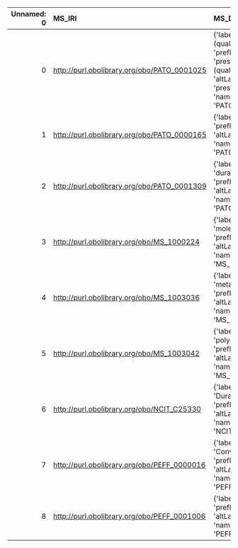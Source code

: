 |   Unnamed: 0 | MS_IRI                                      | MS_DESC                                                                                                            | SBO_IRI                              | SBO_DESC                    |
|-------------:|:--------------------------------------------|:-------------------------------------------------------------------------------------------------------------------|:-------------------------------------|:----------------------------|
|            0 | http://purl.obolibrary.org/obo/PATO_0001025 | {'label': 'pressure (quality)', 'prefLabel': 'pressure (quality)', 'altLabel': 'pressure', 'name': 'PATO_0001025'} | http://biomodels.net/SBO/SBO_0000279 | {'label': 'pressure'}       |
|            1 | http://purl.obolibrary.org/obo/PATO_0000165 | {'label': 'time', 'prefLabel': None, 'altLabel': None, 'name': 'PATO_0000165'}                                     | http://biomodels.net/SBO/SBO_0000345 | {'label': 'time'}           |
|            2 | http://purl.obolibrary.org/obo/PATO_0001309 | {'label': 'duration', 'prefLabel': None, 'altLabel': None, 'name': 'PATO_0001309'}                                 | http://biomodels.net/SBO/SBO_0000347 | {'label': 'duration'}       |
|            3 | http://purl.obolibrary.org/obo/MS_1000224   | {'label': 'molecular mass', 'prefLabel': None, 'altLabel': None, 'name': 'MS_1000224'}                             | http://biomodels.net/SBO/SBO_0000647 | {'label': 'molecular mass'} |
|            4 | http://purl.obolibrary.org/obo/MS_1003036   | {'label': 'metabolite', 'prefLabel': None, 'altLabel': None, 'name': 'MS_1003036'}                                 | http://biomodels.net/SBO/SBO_0000299 | {'label': 'metabolite'}     |
|            5 | http://purl.obolibrary.org/obo/MS_1003042   | {'label': 'polysaccharide', 'prefLabel': None, 'altLabel': None, 'name': 'MS_1003042'}                             | http://biomodels.net/SBO/SBO_0000249 | {'label': 'polysaccharide'} |
|            6 | http://purl.obolibrary.org/obo/NCIT_C25330  | {'label': 'Duration', 'prefLabel': None, 'altLabel': None, 'name': 'NCIT_C25330'}                                  | http://biomodels.net/SBO/SBO_0000347 | {'label': 'Duration'}       |
|            7 | http://purl.obolibrary.org/obo/PEFF_0000016 | {'label': 'Conversion', 'prefLabel': None, 'altLabel': None, 'name': 'PEFF_0000016'}                               | http://biomodels.net/SBO/SBO_0000182 | {'label': 'Conversion'}     |
|            8 | http://purl.obolibrary.org/obo/PEFF_0001006 | {'label': 'Length', 'prefLabel': None, 'altLabel': None, 'name': 'PEFF_0001006'}                                   | http://biomodels.net/SBO/SBO_0000466 | {'label': 'Length'}         |